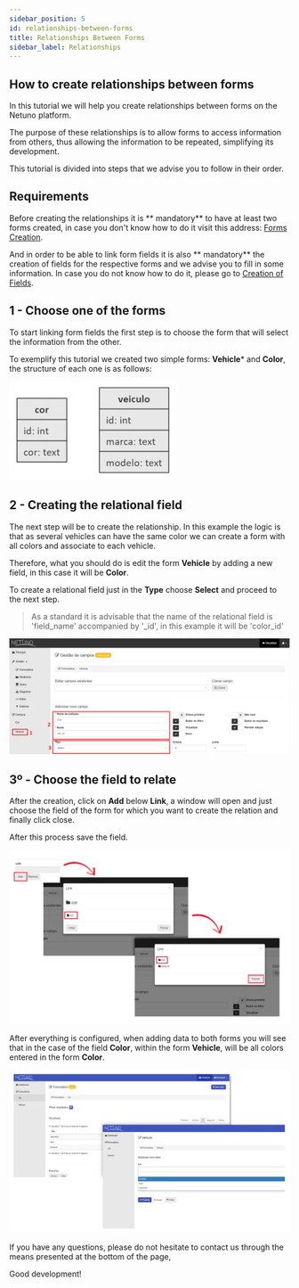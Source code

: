 ```yaml
---
sidebar_position: 5
id: relationships-between-forms
title: Relationships Between Forms
sidebar_label: Relationships
---
```


## How to create relationships between forms
In this tutorial we will help you create relationships between forms on the Netuno platform.

The purpose of these relationships is to allow forms to access information from others, thus allowing the information to be repeated, simplifying its development.

This tutorial is divided into steps that we advise you to follow in their order.

## Requirements
Before creating the relationships it is ** mandatory** to have at least two forms created, in case you don't know how to do it visit this address: [Forms Creation](forms.md).

And in order to be able to link form fields it is also ** mandatory** the creation of fields for the respective forms and we advise you to fill in some information. In case you do not know how to do it, please go to [Creation of Fields](fields.md).

## 1 - Choose one of the forms

To start linking form fields the first step is to choose the form that will select the information from the other.

To exemplify this tutorial we created two simple forms: **Vehicle*** and **Color**, the structure of each one is as follows:

![relacoes-entre-formularios1.png](/docs/assets/relacoes-entre-formularios1.png)

## 2 - Creating the relational field
The next step will be to create the relationship. In this example the logic is that as several vehicles can have the same color we can create a form with all colors and associate to each vehicle.

Therefore, what you should do is edit the form **Vehicle** by adding a new field, in this case it will be **Color**.

To create a relational field just in the **Type** choose **Select** and proceed to the next step.

> As a standard it is advisable that the name of the relational field is 'field_name' accompanied by '_id', in this example it will be 'color_id'

![relacoes-entre-formularios2.jpg](/docs/assets/relacoes-entre-formularios2.jpg)

## 3º - Choose the field to relate
After the creation, click on **Add** below **Link**, a window will open and just choose the field of the form for which you want to create the relation and finally click close.

After this process save the field.

![relacoes-entre-formularios3.jpg](/docs/assets/relacoes-entre-formularios3.jpg)

After everything is configured, when adding data to both forms you will see that in the case of the field **Color**, within the form **Vehicle**, will be all colors entered in the form **Color**.

![relacoes-entre-formularios4.jpg](/docs/assets/relacoes-entre-formularios4.jpg)

If you have any questions, please do not hesitate to contact us through the means presented at the bottom of the page,

Good development!
